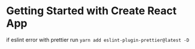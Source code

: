 # Getting Started with Create React App

if eslint error with prettier
run `yarn add eslint-plugin-prettier@latest -D`
